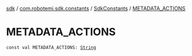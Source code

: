 [sdk](../../index.md) / [com.robotemi.sdk.constants](../index.md) / [SdkConstants](index.md) / [METADATA_ACTIONS](./-m-e-t-a-d-a-t-a_-a-c-t-i-o-n-s.md)

# METADATA_ACTIONS

`const val METADATA_ACTIONS: `[`String`](https://kotlinlang.org/api/latest/jvm/stdlib/kotlin/-string/index.html)